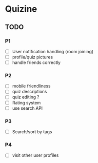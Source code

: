# Quizine

## TODO
### P1
- [ ] User notification handling (room joining)
- [ ] profile/quiz pictures
- [ ] handle friends correctly

### P2
- [ ] mobile friendliness
- [ ] quiz descriptions
- [ ] quiz editing ?
- [ ] Rating system
- [ ] use search API

### P3
- [ ] Search/sort by tags

### P4
- [ ] visit other user profiles